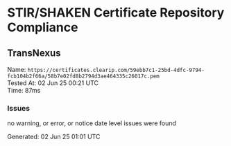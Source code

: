 # STIR/SHAKEN Certificate Repository Compliance

## TransNexus

Name: `https://certificates.clearip.com/59ebb7c1-25bd-4dfc-9794-fcb104b2f66a/58b7e02fd8b2794d3ae464335c26017c.pem`\
Tested At: 02 Jun 25 00:21 UTC\
Time: 87ms

### Issues

no warning, or error, or notice date level issues were found

Generated: 02 Jun 25 01:01 UTC